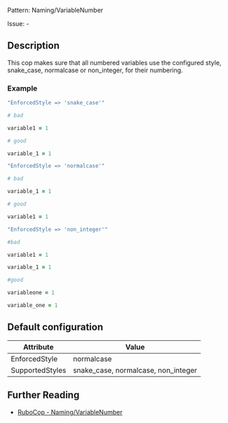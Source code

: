 Pattern: Naming/VariableNumber

Issue: -

## Description

This cop makes sure that all numbered variables use the
configured style, snake_case, normalcase or non_integer,
for their numbering.

### Example

```ruby
"EnforcedStyle => 'snake_case'"

# bad

variable1 = 1

# good

variable_1 = 1
```
```ruby
"EnforcedStyle => 'normalcase'"

# bad

variable_1 = 1

# good

variable1 = 1
```
```ruby
"EnforcedStyle => 'non_integer'"

#bad

variable1 = 1

variable_1 = 1

#good

variableone = 1

variable_one = 1
```

## Default configuration

Attribute | Value
--- | ---
EnforcedStyle | normalcase
SupportedStyles | snake_case, normalcase, non_integer

## Further Reading

* [RuboCop - Naming/VariableNumber](https://rubocop.readthedocs.io/en/latest/cops_naming/#namingvariablenumber)

